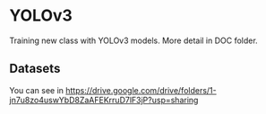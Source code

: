 # YOLOv3
Training new class with YOLOv3 models.
More detail in DOC folder.

## Datasets
You can see in https://drive.google.com/drive/folders/1-jn7u8zo4uswYbD8ZaAFEKrruD7lF3jP?usp=sharing 
